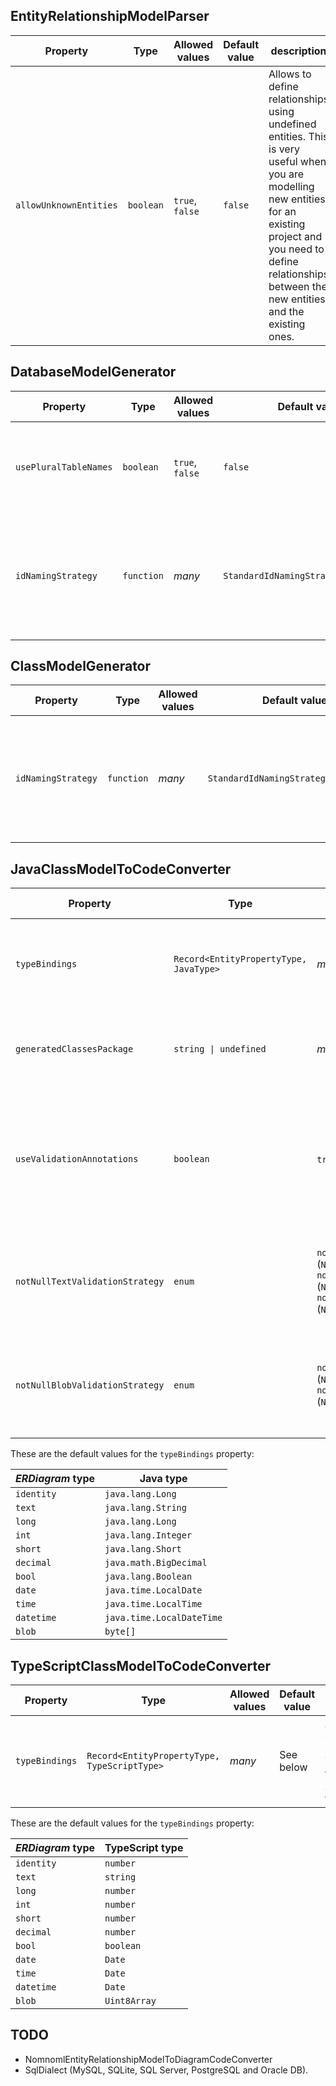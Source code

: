 ## EntityRelationshipModelParser

| Property | Type | Allowed values | Default value | description |
|----------|------|----------------|---------------|-------------|
| `allowUnknownEntities` | `boolean` | `true`, `false` | `false` | Allows to define relationships using undefined entities. This is very useful when you are modelling new entities for an existing project and you need to define relationships between the new entities and the existing ones. |

## DatabaseModelGenerator

| Property | Type | Allowed values | Default value | description |
|----------|------|----------------|---------------|-------------|
| `usePluralTableNames` | `boolean` | `true`, `false` | `false` | When `true`, _ERDiagram_ will name the database tables using the plural of the entities' names. For example, the entity `User` will be modelled using the `Users` table. |
| `idNamingStrategy` | `function` | _many_ | `StandardIdNamingStrategies.DEFAULT` | Allows to customize the naming strategy for the identity column of the table. You can use any of the standard values (defined in the `StandardIdNamingStrategies` object) or write your own function `(entityName: string) => string`. |

## ClassModelGenerator

| Property | Type | Allowed values | Default value | description |
|----------|------|----------------|---------------|-------------|
| `idNamingStrategy` | `function` | _many_ | `StandardIdNamingStrategies.DEFAULT` | Allows to customize the naming strategy for the identity property of the table. You can use any of the standard values (defined in the `StandardIdNamingStrategies` object) or write your own function `(entityName: string) => string`. |

## JavaClassModelToCodeConverter

| Property | Type | Allowed values | Default value | description |
|----------|------|----------------|---------------|-------------|
| `typeBindings` | `Record<EntityPropertyType, JavaType>` | _many_ | See below | Allows to customize the corresponding Java type for each _ERDiagram_ type |
| `generatedClassesPackage` | <code>string &#124; undefined</code> | _many_ | `undefined` | Allows to define the package name of the generated classes |
| `useValidationAnnotations` | `boolean` | `true`, `false` | `false` | Uses annotations from Java Validation API (JSR-303). Only `@NotNull`, `@NotEmpty`, `@NotBlank` and `@Size` are supported so far. |
| `notNullTextValidationStrategy` | `enum` | `not_null` (`NotNullTextValidationStrategy.NOT_NULL`), `not_empty` (`NotNullTextValidationStrategy.NOT_EMPTY`), `not_blank` (`NotNullTextValidationStrategy.NOT_BLANK`) | `not_null` | Defines which validation strategy (and thus, which JSR-303 annotation) to use for _not-null_ `text` fields |
| `notNullBlobValidationStrategy` | `enum` | `not_null` (`NotNullBlobValidationStrategy.NOT_NULL`), `not_empty` (`NotNullBlobValidationStrategy.NOT_EMPTY`) | `not_null` | Defines which validation strategy (and thus, which JSR-303 annotation) to use for _not-null_ `blob` fields |

These are the default values for the `typeBindings` property:

| _ERDiagram_ type | Java type                 |
|------------------|---------------------------|
| `identity`       | `java.lang.Long`          |
| `text`           | `java.lang.String`        |
| `long`           | `java.lang.Long`          |
| `int`            | `java.lang.Integer`       |
| `short`          | `java.lang.Short`         |
| `decimal`        | `java.math.BigDecimal`    |
| `bool`           | `java.lang.Boolean`       |
| `date`           | `java.time.LocalDate`     |
| `time`           | `java.time.LocalTime`     |
| `datetime`       | `java.time.LocalDateTime` |
| `blob`           | `byte[]`                  |

## TypeScriptClassModelToCodeConverter

| Property | Type | Allowed values | Default value | description |
|----------|------|----------------|---------------|-------------|
| `typeBindings` | `Record<EntityPropertyType, TypeScriptType>` | _many_ | See below | Allows to customize the corresponding TypeScript type for each _ERDiagram_ type |

These are the default values for the `typeBindings` property:

| _ERDiagram_ type | TypeScript type |
|------------------|-----------------|
| `identity`       | `number`        |
| `text`           | `string`        |
| `long`           | `number`        |
| `int`            | `number`        |
| `short`          | `number`        |
| `decimal`        | `number`        |
| `bool`           | `boolean`       |
| `date`           | `Date`          |
| `time`           | `Date`          |
| `datetime`       | `Date`          |
| `blob`           | `Uint8Array`    |

## TODO

* NomnomlEntityRelationshipModelToDiagramCodeConverter
* SqlDialect (MySQL, SQLite, SQL Server, PostgreSQL and Oracle DB).
